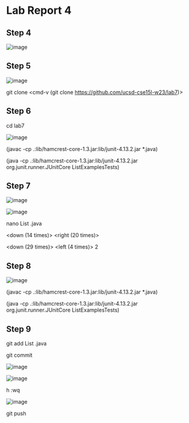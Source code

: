# Lab Report 4

## Step 4

![image](https://user-images.githubusercontent.com/63521936/221541238-2feeadb1-1f2f-4666-976b-f844fd0e7ed9.png)

<up><enter>
  
## Step 5
  
![image](https://user-images.githubusercontent.com/63521936/221542247-d25c7891-3543-47ae-b7b8-a4a6a2c86074.png)


git clone <cmd-v (git clone https://github.com/ucsd-cse15l-w23/lab7)> <enter>
  
## Step 6
  
cd lab7
  
![image](https://user-images.githubusercontent.com/63521936/221547105-94a3a5fa-dc0b-44fa-ad7d-31187c137669.png)

<up><up><up><up><enter> (javac -cp .:lib/hamcrest-core-1.3.jar:lib/junit-4.13.2.jar *.java)
  
  
<up><up><up><up><enter> (java -cp .:lib/hamcrest-core-1.3.jar:lib/junit-4.13.2.jar org.junit.runner.JUnitCore ListExamplesTests)

## Step 7
  
![image](https://user-images.githubusercontent.com/63521936/221547283-975d9d5d-63bc-4d0e-8fcf-4040253adca2.png)

![image](https://user-images.githubusercontent.com/63521936/221547358-1003f0e2-3ccd-4c52-b1d4-db29efba6722.png)


nano List <tab> .java <enter>
  
<down (14 times)> <right (20 times)> <backspace> <backspace>
  
<down (29 times)> <left (4 times)> <backspace> 2
  
## Step 8
  
![image](https://user-images.githubusercontent.com/63521936/221547825-6888b433-cff1-4ab4-b0ce-4cfe2971e1d8.png)

<up><up><up><enter> (javac -cp .:lib/hamcrest-core-1.3.jar:lib/junit-4.13.2.jar *.java)
  
<up><up><up><enter> (java -cp .:lib/hamcrest-core-1.3.jar:lib/junit-4.13.2.jar org.junit.runner.JUnitCore ListExamplesTests)
  
## Step 9
  
git add List <tab> .java <enter>
  
git commit <enter>

![image](https://user-images.githubusercontent.com/63521936/221548374-ac931e96-b1e4-4fdf-9b9a-4d55d8949192.png)

![image](https://user-images.githubusercontent.com/63521936/221548442-e37c05cf-417e-41bc-85d4-1fdf065fa988.png)
  
h <esc> :wq <enter>

![image](https://user-images.githubusercontent.com/63521936/221548539-1640be72-020b-40a0-b391-7d3734edf6ce.png)

git push <enter>
